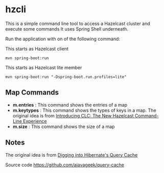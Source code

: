 # hzcli

This is a simple command line tool to access a Hazelcast cluster and execute some commands
It uses Spring Shell underneath.

Run the application with on of the following command:

This starts as Hazelcast client
```
mvn spring-boot:run
```

This starts as Hazelcast lite member
```
mvn spring-boot:run "-Dspring-boot.run.profiles=lite" 
```

## Map Commands
* **m.entries** : This command shows the entries of a map
* **m.keytypes** : This command shows the types of keys in a map.  The original idea is from [Introducing CLC: The New Hazelcast Command-Line Experience](https://hazelcast.com/blog/introducing-clc-the-new-hazelcast-command-line-experience/)
* **m.size** : This command shows the size of a map

## Notes
The original idea is from [Digging into Hibernate's Query Cache](https://blog.frankel.ch/digging-hibernate-query-cache/)

Source code
https://github.com/ajavageek/query-cache